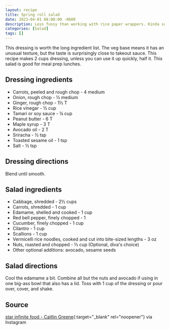 ```yaml
---
layout: recipe
title: Spring roll salad
date: 2023-04-01 08:00:00 -0600
description: Less fussy than working with rice paper wrappers. Kinda sorta bún chả giò -ish.
categories: [Salad]
tags: []
---
```


This dressing is worth the long ingredient list. The veg base means it has an unusual texture, but the taste is surprisingly close to takeout sauce. This recipe makes 2 cups dressing, unless you can use it up quickly, half it. This salad is good for meal prep lunches.

## Dressing ingredients
- Carrots, peeled and rough chop - 4 medium
- Onion, rough chop - ½ medium
- Ginger, rough chop - 1½ T
- Rice vinegar - ½ cup
- Tamari or soy sauce - ¼ cup
- Peanut butter - 6 T
- Maple syrup - 3 T
- Avocado oil - 2 T
- Sriracha - ½ tsp
- Toasted sesame oil - 1 tsp
- Salt - ½ tsp

## Dressing directions
Blend until smooth.

## Salad ingredients
- Cabbage, shredded - 2½ cups
- Carrots, shredded - 1 cup
- Edamame, shelled and cooked - 1 cup
- Red bell pepper, finely chopped - 1
- Cucumber, finely chopped - 1 cup
- Cilantro - 1 cup
- Scallions - 1 cup
- Vermicelli rice noodles, cooked and cut into bite-sized lengths - 3 oz
- Nuts, roasted and chopped - ⅓ cup (Optional, diva's choice)
- Other optional additions: avocado, sesame seeds

## Salad directions
Cool the edamame a bit. Combine all but the nuts and avocado if using in one big-ass bowl that also has a lid. Toss with 1 cup of the dressing or pour over, cover, and shake.

## Source 
[star infinite food - Caitlin Greene](https://starinfinitefood.com/){:target="_blank" rel="noopener"} via Instagram
